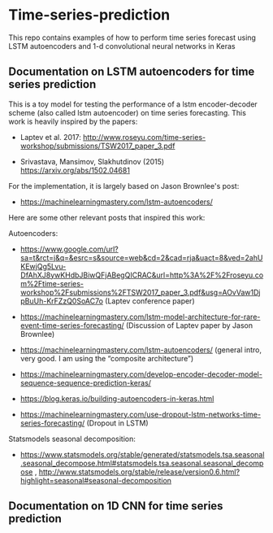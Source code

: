 # Time-series-prediction
This repo contains examples of how to perform time series forecast using LSTM autoencoders and 1-d convolutional neural networks in Keras

Documentation on LSTM autoencoders for time series prediction
---------------------------------------------------------------------------

This is a toy model for testing the performance of a lstm encoder-decoder scheme (also called lstm autoencoder) on time series forecasting. This work is heavily inspired by the papers:

- Laptev et al. 2017: http://www.roseyu.com/time-series-workshop/submissions/TSW2017_paper_3.pdf   

- Srivastava, Mansimov, Slakhutdinov (2015) https://arxiv.org/abs/1502.04681 

For the implementation, it is largely based on Jason Brownlee's post:

- https://machinelearningmastery.com/lstm-autoencoders/ 

Here are some other relevant posts that inspired this work:

Autoencoders:

- https://www.google.com/url?sa=t&rct=j&q=&esrc=s&source=web&cd=2&cad=rja&uact=8&ved=2ahUKEwjQg5Lvu-DfAhXJ8ywKHdbJBiwQFjABegQICRAC&url=http%3A%2F%2Froseyu.com%2Ftime-series-workshop%2Fsubmissions%2FTSW2017_paper_3.pdf&usg=AOvVaw1DjpBuUh-KrFZzQ0SoAC7o (Laptev conference paper)

- https://machinelearningmastery.com/lstm-model-architecture-for-rare-event-time-series-forecasting/ (Discussion of Laptev paper by Jason Brownlee)

- https://machinelearningmastery.com/lstm-autoencoders/ (general intro, very good. I am using the “composite architecture”)

- https://machinelearningmastery.com/develop-encoder-decoder-model-sequence-sequence-prediction-keras/ 

- https://blog.keras.io/building-autoencoders-in-keras.html 

- https://machinelearningmastery.com/use-dropout-lstm-networks-time-series-forecasting/ (Dropout in LSTM)

Statsmodels seasonal decomposition: 

- https://www.statsmodels.org/stable/generated/statsmodels.tsa.seasonal.seasonal_decompose.html#statsmodels.tsa.seasonal.seasonal_decompose , http://www.statsmodels.org/stable/release/version0.6.html?highlight=seasonal#seasonal-decomposition 

Documentation on 1D CNN for time series prediction
------------------------------------------------------------------

